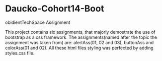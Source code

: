 # Daucko-Cohort14-Boot

obidientTechSpace Assignment

This project contains six assignments, that majorly demostrate the use of bootstrap as a css framework. The assignments(named after the topic the assignment was taken from) are: alertAss(01, 02 and 03), buttonAss and colorAss(01 and 02).
All these html files styling was perfected by adding styles.css file.
